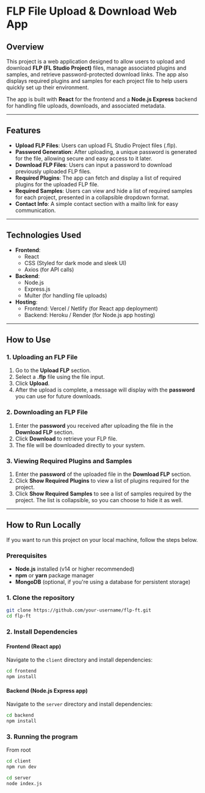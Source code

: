 
# FLP File Upload & Download Web App

## Overview

This project is a web application designed to allow users to upload and download **FLP (FL Studio Project)** files, manage associated plugins and samples, and retrieve password-protected download links. The app also displays required plugins and samples for each project file to help users quickly set up their environment.

The app is built with **React** for the frontend and a **Node.js Express** backend for handling file uploads, downloads, and associated metadata.

---

## Features

- **Upload FLP Files**: Users can upload FL Studio Project files (.flp).
- **Password Generation**: After uploading, a unique password is generated for the file, allowing secure and easy access to it later.
- **Download FLP Files**: Users can input a password to download previously uploaded FLP files.
- **Required Plugins**: The app can fetch and display a list of required plugins for the uploaded FLP file.
- **Required Samples**: Users can view and hide a list of required samples for each project, presented in a collapsible dropdown format.
- **Contact Info**: A simple contact section with a mailto link for easy communication.

---

## Technologies Used

- **Frontend**:
  - React
  - CSS (Styled for dark mode and sleek UI)
  - Axios (for API calls)
- **Backend**:
  - Node.js
  - Express.js
  - Multer (for handling file uploads)
- **Hosting**:
  - Frontend: Vercel / Netlify (for React app deployment)
  - Backend: Heroku / Render (for Node.js app hosting)

---

## How to Use

### 1. Uploading an FLP File

1. Go to the **Upload FLP** section.
2. Select a **.flp** file using the file input.
3. Click **Upload**.
4. After the upload is complete, a message will display with the **password** you can use for future downloads.

### 2. Downloading an FLP File

1. Enter the **password** you received after uploading the file in the **Download FLP** section.
2. Click **Download** to retrieve your FLP file.
3. The file will be downloaded directly to your system.

### 3. Viewing Required Plugins and Samples

1. Enter the **password** of the uploaded file in the **Download FLP** section.
2. Click **Show Required Plugins** to view a list of plugins required for the project.
3. Click **Show Required Samples** to see a list of samples required by the project. The list is collapsible, so you can choose to hide it as well.

---

## How to Run Locally

If you want to run this project on your local machine, follow the steps below.

### Prerequisites

- **Node.js** installed (v14 or higher recommended)
- **npm** or **yarn** package manager
- **MongoDB** (optional, if you're using a database for persistent storage)

### 1. Clone the repository

```bash
git clone https://github.com/your-username/flp-ft.git
cd flp-ft
```

### 2. Install Dependencies

#### Frontend (React app)
Navigate to the `client` directory and install dependencies:

```bash
cd frontend
npm install

```

#### Backend (Node.js Express app)

Navigate to the `server` directory and install dependencies:

```bash
cd backend
npm install
```

### 3. Running the program

From root
```bash
cd client
npm run dev
```

```bash
cd server
node index.js
```
